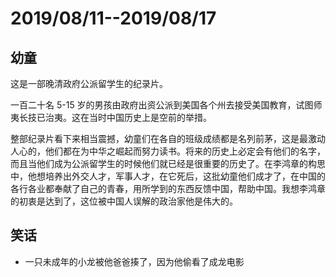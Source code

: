 # 2019/08/11--2019/08/17

## 幼童

这是一部晚清政府公派留学生的纪录片。

一百二十名 5-15 岁的男孩由政府出资公派到美国各个州去接受美国教育，试图师夷长技已治夷。这在当时中国历史上是空前的举措。

整部纪录片看下来相当震撼，幼童们在各自的班级成绩都是名列前茅，这是最激动人心的，他们都在为中华之崛起而努力读书。将来的历史上必定会有他们的名字，而且当他们成为公派留学生的时候他们就已经是很重要的历史了。在李鸿章的构思中，他想培养出外交人才，军事人才，在它死后，这批幼童他们成才了，在中国的各行各业都奉献了自己的青春，用所学到的东西反馈中国，帮助中国。我想李鸿章的初衷是达到了，这位被中国人误解的政治家他是伟大的。

## 笑话

-   一只未成年的小龙被他爸爸揍了，因为他偷看了成龙电影
